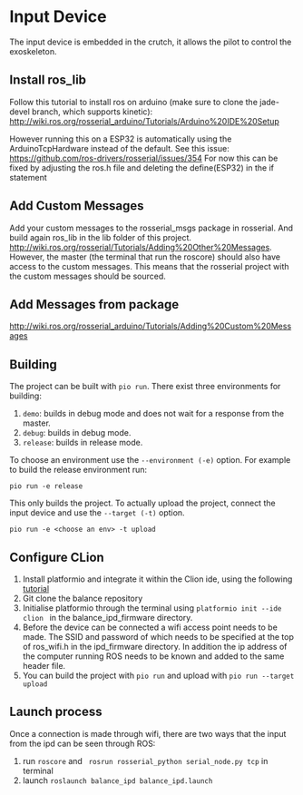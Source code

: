 # Input Device
The input device is embedded in the crutch, it allows the pilot to control the exoskeleton.

## Install ros_lib
Follow this tutorial to install ros on arduino (make sure to clone the jade-devel branch, which supports kinetic):
http://wiki.ros.org/rosserial_arduino/Tutorials/Arduino%20IDE%20Setup

However running this on a ESP32 is automatically using the ArduinoTcpHardware instead of the default. See this issue:
https://github.com/ros-drivers/rosserial/issues/354
For now this can be fixed by adjusting the ros.h file and deleting the define(ESP32) in the if statement

## Add Custom Messages
Add your custom messages to the rosserial_msgs package in rosserial. And build again ros_lib in the lib folder of this project. http://wiki.ros.org/rosserial/Tutorials/Adding%20Other%20Messages. However, the master (the terminal that run the roscore) should also have access to the custom messages. This means that the rosserial project with the custom messages should be sourced.

## Add Messages from package
http://wiki.ros.org/rosserial_arduino/Tutorials/Adding%20Custom%20Messages

## Building
The project can be built with `pio run`.
There exist three environments for building:

1. `demo`: builds in debug mode and does not wait for a response from the
   master.
2. `debug`: builds in debug mode.
2. `release`: builds in release mode.

To choose an environment use the `--environment (-e)` option. For example to
build the release environment run:

    pio run -e release

This only builds the project. To actually upload the project, connect the
input device and use the `--target (-t)` option.

    pio run -e <choose an env> -t upload

## Configure CLion
1. Install platformio and integrate it within the Clion ide, using the
   following
   [tutorial](https://docs.platformio.org/en/latest/ide/clion.html)
2. Git clone the balance repository
3. Initialise platformio through the terminal using ```platformio init
   --ide clion ``` in the balance_ipd_firmware directory. 
4. Before the device can be connected a wifi access point needs to be
   made. The SSID and password of which needs to be specified at the top
   of ros_wifi.h in the ipd_firmware directory. In addition the ip
   address of the computer running ROS needs to be known and added to
   the same header file.
5. You can build the project with ```pio run``` and upload with ```pio run --target upload```

## Launch process
Once a connection is made through wifi, there are two ways that the
input from the ipd can be seen through ROS:

1. run ```roscore``` and ``` rosrun rosserial_python serial_node.py
   tcp``` in terminal 
2. launch ```roslaunch balance_ipd balance_ipd.launch```
